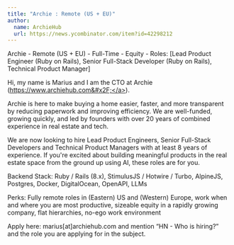 ```yaml
---
title: "Archie : Remote (US + EU)"
author:
  name: ArchieHub
  url: https://news.ycombinator.com/item?id=42298212
---
```

Archie - Remote (US + EU) - Full-Time - Equity - Roles: [Lead Product Engineer (Ruby on Rails), Senior Full-Stack Developer (Ruby on Rails), Technical Product Manager]

Hi, my name is Marius and I am the CTO at Archie (<a href="https:&#x2F;&#x2F;www.archiehub.com&#x2F;" rel="nofollow">https:&#x2F;&#x2F;www.archiehub.com&#x2F;</a>).

Archie is here to make buying a home easier, faster, and more transparent by reducing paperwork and improving efficiency. We are well-funded, growing quickly, and led by founders with over 20 years of combined experience in real estate and tech.

We are now looking to hire Lead Product Engineers, Senior Full-Stack Developers and Technical Product Managers with at least 8 years of experience. If you&#x27;re excited about building meaningful products in the real estate space from the ground up using AI, these roles are for you.

Backend Stack: Ruby &#x2F; Rails (8.x), StimulusJS &#x2F; Hotwire &#x2F; Turbo, AlpineJS, Postgres, Docker, DigitalOcean, OpenAPI, LLMs

Perks: Fully remote roles in (Eastern) US and (Western) Europe, work when and where you are most productive, sizeable equity in a rapidly growing company, flat hierarchies, no-ego work environment

Apply here: marius[at]archiehub.com and mention “HN - Who is hiring?” and the role you are applying for in the subject.
<JobApplication />
